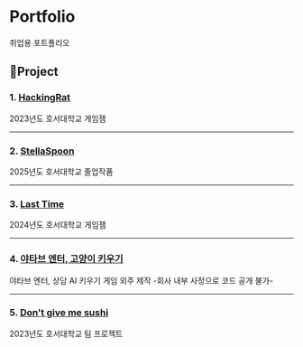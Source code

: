 # Portfolio
취업용 포트폴리오

## 📌Project
### 1. [HackingRat](https://github.com/DevWintery/HackingRat)
2023년도 호서대학교 게임잼

---
### 2. [StellaSpoon](https://github.com/danielhjpark/StellaSpoon)
2025년도 호서대학교 졸업작품

---
### 3. [Last Time](https://github.com/danielhjpark/24-2GameJam)
2024년도 호서대학교 게임잼

---
### 4. [야타브 엔터, 고양이 키우기](https://github.com/dovewith999/Project_Y)
야타브 엔터, 상담 AI 키우기 게임 외주 제작
-회사 내부 사정으로 코드 공개 불가-

---
### 5. [Don't give me sushi](https://github.com/n55b/Sushi_Take)
2023년도 호서대학교 팀 프로젝트
